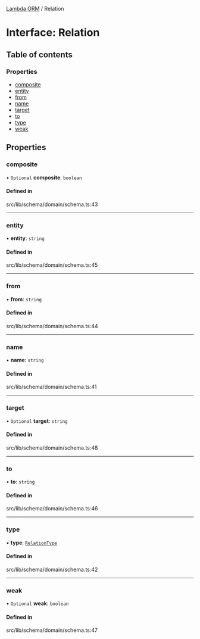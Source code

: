 [Lambda ORM](../README.md) / Relation

# Interface: Relation

## Table of contents

### Properties

- [composite](Relation.md#composite)
- [entity](Relation.md#entity)
- [from](Relation.md#from)
- [name](Relation.md#name)
- [target](Relation.md#target)
- [to](Relation.md#to)
- [type](Relation.md#type)
- [weak](Relation.md#weak)

## Properties

### composite

• `Optional` **composite**: `boolean`

#### Defined in

src/lib/schema/domain/schema.ts:43

___

### entity

• **entity**: `string`

#### Defined in

src/lib/schema/domain/schema.ts:45

___

### from

• **from**: `string`

#### Defined in

src/lib/schema/domain/schema.ts:44

___

### name

• **name**: `string`

#### Defined in

src/lib/schema/domain/schema.ts:41

___

### target

• `Optional` **target**: `string`

#### Defined in

src/lib/schema/domain/schema.ts:48

___

### to

• **to**: `string`

#### Defined in

src/lib/schema/domain/schema.ts:46

___

### type

• **type**: [`RelationType`](../enums/RelationType.md)

#### Defined in

src/lib/schema/domain/schema.ts:42

___

### weak

• `Optional` **weak**: `boolean`

#### Defined in

src/lib/schema/domain/schema.ts:47

